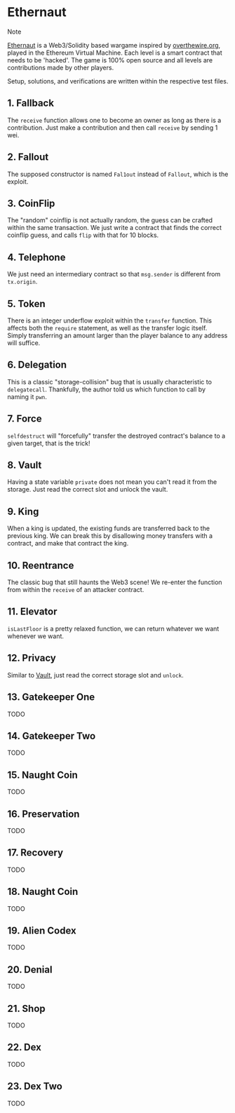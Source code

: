 # Ethernaut

> [!NOTE]
>
> [Ethernaut](https://ethernaut.openzeppelin.com) is a Web3/Solidity based wargame inspired by [overthewire.org](https://overthewire.org/wargames/), played in the Ethereum Virtual Machine. Each level is a smart contract that needs to be 'hacked'. The game is 100% open source and all levels are contributions made by other players.

Setup, solutions, and verifications are written within the respective test files.

## 1. Fallback

The `receive` function allows one to become an owner as long as there is a contribution. Just make a contribution and then call `receive` by sending 1 wei.

## 2. Fallout

The supposed constructor is named `Fal1out` instead of `Fallout`, which is the exploit.

## 3. CoinFlip

The "random" coinflip is not actually random, the guess can be crafted within the same transaction. We just write a contract that finds the correct coinflip guess, and calls `flip` with that for 10 blocks.

## 4. Telephone

We just need an intermediary contract so that `msg.sender` is different from `tx.origin`.

## 5. Token

There is an integer underflow exploit within the `transfer` function. This affects both the `require` statement, as well as the transfer logic itself. Simply transferring an amount larger than the player balance to any address will suffice.

## 6. Delegation

This is a classic "storage-collision" bug that is usually characteristic to `delegatecall`. Thankfully, the author told us which function to call by naming it `pwn`.

## 7. Force

`selfdestruct` will "forcefully" transfer the destroyed contract's balance to a given target, that is the trick!

## 8. Vault

Having a state variable `private` does not mean you can't read it from the storage. Just read the correct slot and unlock the vault.

## 9. King

When a king is updated, the existing funds are transferred back to the previous king. We can break this by disallowing money transfers with a contract, and make that contract the king.

## 10. Reentrance

The classic bug that still haunts the Web3 scene! We re-enter the function from within the `receive` of an attacker contract.

## 11. Elevator

`isLastFloor` is a pretty relaxed function, we can return whatever we want whenever we want.

## 12. Privacy

Similar to [Vault](#8-vault), just read the correct storage slot and `unlock`.

## 13. Gatekeeper One

TODO

## 14. Gatekeeper Two

TODO

## 15. Naught Coin

TODO

## 16. Preservation

TODO

## 17. Recovery

TODO

## 18. Naught Coin

TODO

## 19. Alien Codex

TODO

## 20. Denial

TODO

## 21. Shop

TODO

## 22. Dex

TODO

## 23. Dex Two

TODO
